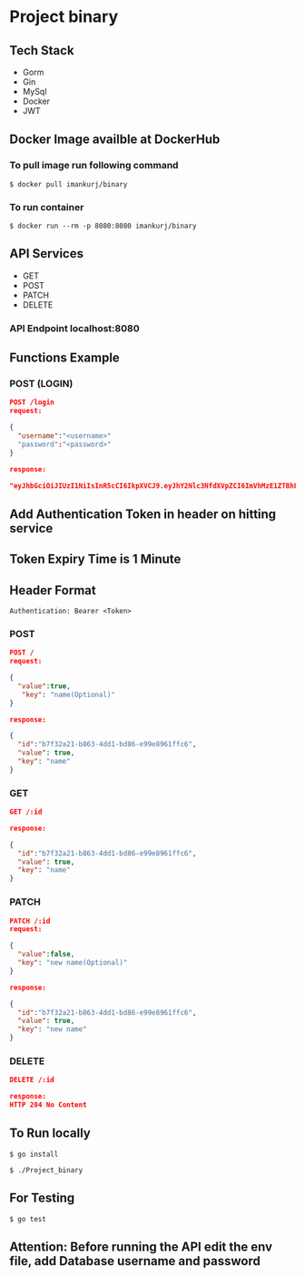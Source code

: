 # Project binary

## Tech Stack

- Gorm
- Gin
- MySql
- Docker
- JWT

## Docker Image availble at DockerHub

### To pull image run following command

`$ docker pull imankurj/binary`

### To run container

`$ docker run --rm -p 8080:8080 imankurj/binary`

## API Services

- GET
- POST
- PATCH
- DELETE

### API Endpoint localhost:8080

## Functions Example

### POST (LOGIN)

``` json
POST /login
request:

{
  "username":"<username>"
  "password":"<password>"
}

response:

"eyJhbGciOiJIUzI1NiIsInR5cCI6IkpXVCJ9.eyJhY2Nlc3NfdXVpZCI6ImVhMzE1ZTBhLTA1NWEtNDc2ZS1hODRkLWE1YmZiNzJkYWYzZSIsImF1dGhvcml6ZWQiOnRydWUsImV4cCI6MTU5NzcxNjQ5MCwidXNlcl9pZCI6MX0.O3JuoY0Q78XgALIU3nLzA_G0YR8r-M2NHsMCku2vkmg"
```

## **Add Authentication Token in header on hitting service**

## Token Expiry Time is 1 Minute

## Header Format

`Authentication: Bearer <Token>`

### POST

``` json
POST /
request:

{
  "value":true,
   "key": "name(Optional)"
}

response:

{
  "id":"b7f32a21-b863-4dd1-bd86-e99e8961ffc6",
  "value": true,
  "key": "name"
}
```

### GET

``` json
GET /:id

response:

{
  "id":"b7f32a21-b863-4dd1-bd86-e99e8961ffc6",
  "value": true,
  "key": "name"
}
```

### PATCH

``` json
PATCH /:id
request:

{
  "value":false,
  "key": "new name(Optional)"
}

response:

{
  "id":"b7f32a21-b863-4dd1-bd86-e99e8961ffc6",
  "value": true,
  "key": "new name"
}
```

### DELETE

``` json
DELETE /:id

response:
HTTP 204 No Content
```

## To Run locally

`$ go install`

`$ ./Project_binary`

## For Testing

`$ go test`

## **Attention**: Before running the API edit the env file, add Database username and password
